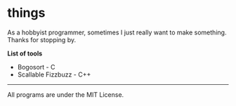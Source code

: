 # things

As a hobbyist programmer, sometimes I just really want to make something. Thanks for stopping by.

**List of tools**
- Bogosort - C
- Scallable Fizzbuzz - C++
---
All programs are under the MIT License.
